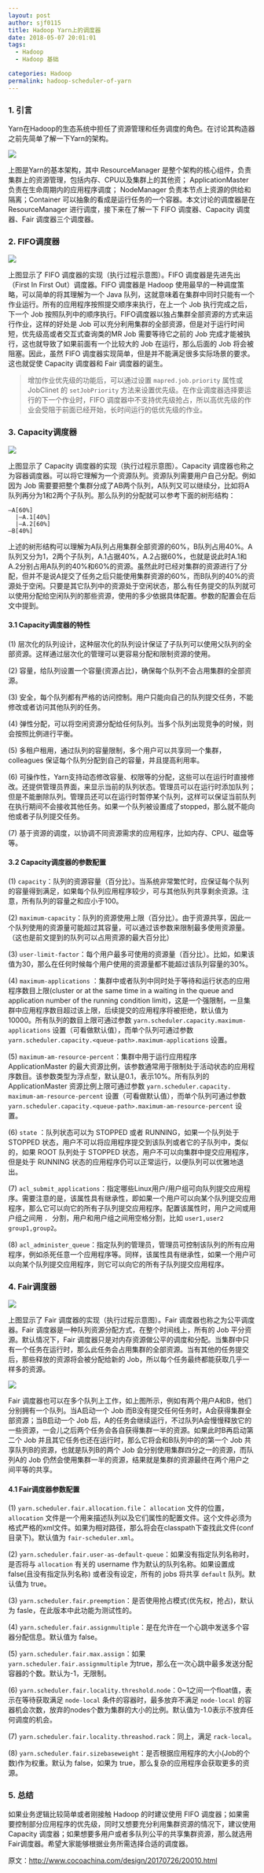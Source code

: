 ```yaml
---
layout: post
author: sjf0115
title: Hadoop Yarn上的调度器
date: 2018-05-07 20:01:01
tags:
  - Hadoop
  - Hadoop 基础

categories: Hadoop
permalink: hadoop-scheduler-of-yarn
---
```


### 1. 引言

Yarn在Hadoop的生态系统中担任了资源管理和任务调度的角色。在讨论其构造器之前先简单了解一下Yarn的架构。

![](https://github.com/sjf0115/PubLearnNotes/blob/master/image/Hadoop/Hadoop%E4%B8%8B%E4%B8%80%E4%BB%A3MapReduce-yarn-architecture.gif?raw=true)

上图是Yarn的基本架构，其中 ResourceManager 是整个架构的核心组件，负责集群上的资源管理，包括内存、CPU以及集群上的其他资； ApplicationMaster 负责在生命周期内的应用程序调度； NodeManager 负责本节点上资源的供给和隔离；Container 可以抽象的看成是运行任务的一个容器。本文讨论的调度器是在 ResourceManager 进行调度，接下来在了解一下 FIFO 调度器、Capacity 调度器、Fair 调度器三个调度器。

### 2. FIFO调度器

![](https://github.com/sjf0115/PubLearnNotes/blob/master/image/Hadoop/hadoop-scheduler-of-yarn-1.png?raw=true)

上图显示了 FIFO 调度器的实现（执行过程示意图）。FIFO 调度器是先进先出（First In First Out）调度器。FIFO 调度器是 Hadoop 使用最早的一种调度策略，可以简单的将其理解为一个 Java 队列，这就意味着在集群中同时只能有一个作业运行。所有的应用程序按照提交顺序来执行，在上一个 Job 执行完成之后，下一个 Job 按照队列中的顺序执行。FIFO调度器以独占集群全部资源的方式来运行作业，这样的好处是 Job 可以充分利用集群的全部资源，但是对于运行时间短，优先级高或者交互式查询类的MR Job 需要等待它之前的 Job 完成才能被执行，这也就导致了如果前面有一个比较大的 Job 在运行，那么后面的 Job 将会被阻塞。因此，虽然 FIFO 调度器实现简单，但是并不能满足很多实际场景的要求。这也就促使 Capacity 调度器和 Fair 调度器的诞生。

> 增加作业优先级的功能后，可以通过设置 `mapred.job.priority` 属性或 JobClinet 的 `setJobPriority` 方法来设置优先级。在作业调度器选择要运行的下一个作业时，FIFO 调度器中不支持优先级抢占，所以高优先级的作业会受阻于前面已经开始，长时间运行的低优先级的作业。

### 3. Capacity调度器

![](https://github.com/sjf0115/PubLearnNotes/blob/master/image/Hadoop/hadoop-scheduler-of-yarn-2.png?raw=true)

上图显示了 Capacity 调度器的实现（执行过程示意图）。Capacity 调度器也称之为容器调度器。可以将它理解为一个资源队列。资源队列需要用户自己分配。例如因为 Job 需要要把整个集群分成了AB两个队列，A队列又可以继续分，比如将A队列再分为1和2两个子队列。那么队列的分配就可以参考下面的树形结构：
```
—A[60%]
  |—A.1[40%]
  |—A.2[60%]
—B[40%]
```
上述的树形结构可以理解为A队列占用集群全部资源的60%，B队列占用40%。A队列又分为1，2两个子队列，A.1占据40%，A.2占据60%，也就是说此时A.1和A.2分别占用A队列的40%和60%的资源。虽然此时已经对集群的资源进行了分配，但并不是说A提交了任务之后只能使用集群资源的60%，而B队列的40%的资源处于空闲。只要是其它队列中的资源处于空闲状态，那么有任务提交的队列就可以使用分配给空闲队列的那些资源，使用的多少依据具体配置。参数的配置会在后文中提到。

#### 3.1 Capacity调度器的特性

(1) 层次化的队列设计，这种层次化的队列设计保证了子队列可以使用父队列的全部资源。这样通过层次化的管理可以更容易分配和限制资源的使用。

(2) 容量，给队列设置一个容量(资源占比)，确保每个队列不会占用集群的全部资源。

(3) 安全，每个队列都有严格的访问控制。用户只能向自己的队列提交任务，不能修改或者访问其他队列的任务。

(4) 弹性分配，可以将空闲资源分配给任何队列。当多个队列出现竞争的时候，则会按照比例进行平衡。

(5) 多租户租用，通过队列的容量限制，多个用户可以共享同一个集群，colleagues 保证每个队列分配到自己的容量，并且提高利用率。

(6) 可操作性，Yarn支持动态修改容量、权限等的分配，这些可以在运行时直接修改。还提供管理员界面，来显示当前的队列状态。管理员可以在运行时添加队列；但是不能删除队列。管理员还可以在运行时暂停某个队列，这样可以保证当前队列在执行期间不会接收其他任务。如果一个队列被设置成了stopped，那么就不能向他或者子队列提交任务。

(7) 基于资源的调度，以协调不同资源需求的应用程序，比如内存、CPU、磁盘等等。

#### 3.2 Capacity调度器的参数配置

(1) `capacity`：队列的资源容量（百分比）。当系统非常繁忙时，应保证每个队列的容量得到满足，如果每个队列应用程序较少，可与其他队列共享剩余资源。注意，所有队列的容量之和应小于100。

(2) `maximum-capacity`：队列的资源使用上限（百分比）。由于资源共享，因此一个队列使用的资源量可能超过其容量，可以通过该参数来限制最多使用资源量。（这也是前文提到的队列可以占用资源的最大百分比）

(3) `user-limit-factor`：每个用户最多可使用的资源量（百分比）。比如，如果该值为30，那么在任何时候每个用户使用的资源量都不能超过该队列容量的30%。

(4) `maximum-applications` ：集群中或者队列中同时处于等待和运行状态的应用程序数目上限(cluster or at the same time in a waiting in the queue and application number of the running condition limit)，这是一个强限制，一旦集群中应用程序数目超过该上限，后续提交的应用程序将被拒绝，默认值为 10000。所有队列的数目上限可通过参数 `yarn.scheduler.capacity.maximum-applications` 设置（可看做默认值），而单个队列可通过参数 `yarn.scheduler.capacity.<queue-path>.maximum-applications` 设置。

(5) `maximum-am-resource-percent`：集群中用于运行应用程序 ApplicationMaster 的最大资源比例，该参数通常用于限制处于活动状态的应用程序数目。该参数类型为浮点型，默认是0.1，表示10%。所有队列的 ApplicationMaster 资源比例上限可通过参数 `yarn.scheduler.capacity. maximum-am-resource-percent` 设置（可看做默认值），而单个队列可通过参数 `yarn.scheduler.capacity.<queue-path>.maximum-am-resource-percent` 设置。

(6) `state` ：队列状态可以为 STOPPED 或者 RUNNING，如果一个队列处于 STOPPED 状态，用户不可以将应用程序提交到该队列或者它的子队列中，类似的，如果 ROOT 队列处于 STOPPED 状态，用户不可以向集群中提交应用程序，但是处于 RUNNING 状态的应用程序仍可以正常运行，以便队列可以优雅地退出。

(7) `acl_submit_applications`：指定哪些Linux用户/用户组可向队列提交应用程序。需要注意的是，该属性具有继承性，即如果一个用户可以向某个队列提交应用程序，那么它可以向它的所有子队列提交应用程序。配置该属性时，用户之间或用户组之间用 `，` 分割，用户和用户组之间用空格分割，比如 `user1,user2 group1,group2`。

(8) `acl_administer_queue`：指定队列的管理员，管理员可控制该队列的所有应用程序，例如杀死任意一个应用程序等。同样，该属性具有继承性，如果一个用户可以向某个队列提交应用程序，则它可以向它的所有子队列提交应用程序。

### 4. Fair调度器

![](https://github.com/sjf0115/PubLearnNotes/blob/master/image/Hadoop/hadoop-scheduler-of-yarn-3.png?raw=true)

上图显示了 Fair 调度器的实现（执行过程示意图）。Fair 调度器也称之为公平调度器。Fair 调度器是一种队列资源分配方式，在整个时间线上，所有的 Job 平分资源。默认情况下，Fair 调度器只是对内存资源做公平的调度和分配。当集群中只有一个任务在运行时，那么此任务会占用集群的全部资源。当有其他的任务提交后，那些释放的资源将会被分配给新的 Job，所以每个任务最终都能获取几乎一样多的资源。

![](https://github.com/sjf0115/PubLearnNotes/blob/master/image/Hadoop/hadoop-scheduler-of-yarn-4.png?raw=true)

Fair 调度器也可以在多个队列上工作，如上图所示，例如有两个用户A和B，他们分别拥有一个队列。当A启动一个 Job 而B没有提交任何任务时，A会获得集群全部资源；当B启动一个 Job 后，A的任务会继续运行，不过队列A会慢慢释放它的一些资源，一会儿之后两个任务会各自获得集群一半的资源。如果此时B再启动第二个 Job 并且其它任务也还在运行时，那么它将会和B队列中的的第一个 Job 共享队列B的资源，也就是队列B的两个 Job 会分别使用集群四分之一的资源，而队列A的 Job 仍然会使用集群一半的资源，结果就是集群的资源最终在两个用户之间平等的共享。　

#### 4.1 Fair调度器参数配置

(1) `yarn.scheduler.fair.allocation.file`： `allocation` 文件的位置，`allocation` 文件是一个用来描述队列以及它们属性的配置文件。这个文件必须为格式严格的xml文件。如果为相对路径，那么将会在classpath下查找此文件(conf目录下)。默认值为 `fair-scheduler.xml`。

(2) `yarn.scheduler.fair.user-as-default-queue`：如果没有指定队列名称时，是否将与 `allocation` 有关的 username 作为默认的队列名称。如果设置成　false(且没有指定队列名称) 或者没有设定，所有的 jobs 将共享 `default` 队列。默认值为 true。

(3) `yarn.scheduler.fair.preemption`：是否使用抢占模式(优先权，抢占)，默认为 fasle，在此版本中此功能为测试性的。

(4) `yarn.scheduler.fair.assignmultiple`：是在允许在一个心跳中发送多个容器分配信息。默认值为 false。

(5) `yarn.scheduler.fair.max.assign`：如果 `yarn.scheduler.fair.assignmultiple` 为true，那么在一次心跳中最多发送分配容器的个数。默认为-1，无限制。

(6) `yarn.scheduler.fair.locality.threshold.node`：0~1之间一个float值，表示在等待获取满足 `node-local` 条件的容器时，最多放弃不满足 `node-local` 的容器机会次数，放弃的nodes个数为集群的大小的比例。默认值为-1.0表示不放弃任何调度的机会。

(7) `yarn.scheduler.fair.locality.threashod.rack`：同上，满足 `rack-local`。

(8) `yarn.scheduler.fair.sizebaseweight`：是否根据应用程序的大小(Job的个数)作为权重。默认为 false，如果为 true，那么复杂的应用程序会获取更多的资源。

### 5. 总结

如果业务逻辑比较简单或者刚接触 Hadoop 的时建议使用 FIFO 调度器；如果需要控制部分应用程序的优先级，同时又想要充分利用集群资源的情况下，建议使用 Capacity 调度器；如果想要多用户或者多队列公平的共享集群资源，那么就选用Fair调度器。希望大家能够根据业务所需选择合适的调度器。

原文：http://www.cocoachina.com/design/20170726/20010.html
